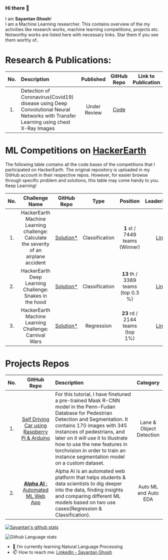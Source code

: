 ### Hi there 👋
I am **Sayantan Ghosh**! <br/>
I am a Machine Learning researcher. This contains overview of the my activities like research works, machine learning competitions, projects etc. Notworthy works are listed here with necessary links. Star them if you see them worthy of.. 


	
# Research & Publications:
|No.| Description | Published | GitHub Repo | Link to Publication|
|:---:|:-----------|:-----------:|:-------------:|:--------------------:|
|1. |Detection of Coronavirus(Covid19) disease using Deep Convolutional Neural Networks with Transfer Learning using chest X-Ray Images| Under Review | [Code](https://github.com/Sghosh1999/Fine-Tuned-VGG16-Transfer-learning-Based-Covid19-Xray)||


	
	
# ML Competitions on [HackerEarth](https://www.hackerearth.com/challenges/)

The following table contains all the code bases of the competitions that I participated on HackerEarth. The original repository is uploaded in my GitHub account in their respective repos. However, for easier browse through specific problem and solutions, this table may come handy to you. Keep Learning!

| No. |                                  Challenge Name                                  |                                                                                           GitHub Repo                                                                                            |      Type      |                       Position                        | LeaderBoard |
| :-: | :------------------------------------------------------------------------------: | :-----------------------------------------------------------------------------------------------------------------------------------------------------------------------------------------: | :------------: | :---------------------------------------------------: | :---------: |
|  1.  |  HackerEarth Machine Learning challenge: Calculate the severity of an airplane accident       |         [Solution*](https://github.com/Sghosh1999/Winning-Solution-of-Hackerearth-Machine-Learning-Hackath)         | Classification |   **1** st / 7449 teams (Winner)        | [Link](https://www.hackerearth.com/challenges/competitive/airplane-accident-severity-hackerearth-machine-learning-challenge/leaderboard/how-severe-can-an-airplane-accident-be-03e7a3f1/) |
|  2.  |           HackerEarth Deep Learning Challenge: Snakes in the hood         |         [Solution*](https://www.kaggle.com/sghosh99/hackerearth-dl-challenge-rank-5-fast-ai)         | Classification |    **13** th / 3389 teams (top 0.3 %)       | [Link](https://www.hackerearth.com/challenges/competitive/hackerearth-deep-learning-challenge-snake-breed-detection/leaderboard/identify-the-snake-breed-5-66d9a9f5/) |
|  3. |           HackerEarth Machine Learning Challenge: Carnival Wars       |         [Solution*](https://www.kaggle.com/sghosh99/carnival-wars-eda-modeling-rank-15-solution)         | Regression |**23** rd / 2144 teams (top 1%)      | [Link](https://www.hackerearth.com/challenges/competitive/hackerearth-machine-learning-challenge-predict-selling-price/leaderboard/predict-the-price-5-fe7f8735/page/1/) |

# Projects Repos
| No. |         GitHub Repo    |      Description     | Category |  
|:--:|:--------------------:|:-------------------|:------: |
|  1. | [Self Driving Car using Raspberry Pi & Arduino](https://github.com/Sghosh1999/Self_Driven_Car)|   For this tutorial, I have finetuned a pre-trained Mask R-CNN model in the Penn-Fudan Database for Pedestrian Detection and Segmentation. It contains 170 images with 345 instances of pedestrians, and later on it will use it to illustrate how to use the new features in torchvision in order to train an instance segmentation model on a custom dataset. | Lane & Object Detection |
|  2. | [**Alpha AI** : Automated ML Web App](https://github.com/Sghosh1999/AlphaAI-Minor-Project-6th-Sem)| Alpha AI is an automated web platform that helps students & data scientists to dig deeper into the data, finding insights and comparing different ML models based on two use cases(Regression & Classification). | Auto ML and Auto EDA |

[![Sayantan's github stats](https://github-readme-stats.vercel.app/api?username=Sghosh1999&count_private=true&show_icons=true)](https://github.com/Sghosh1999) 

![Github Language stats](https://github-readme-stats.vercel.app/api/top-langs/?username=Sghosh1999&langs_count=4)

- 🌱 I’m currently learning Natural Language Processing
- 📫 How to reach me: [LinkedIn - Sayantan Ghosh](https://www.linkedin.com/in/sayantan-ghosh1999/)

